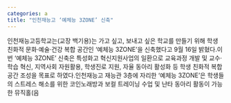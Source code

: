 ```yaml
---
categories: a
title: "인천재능고 ‘예체능 3ZONE’ 신축"
---
```

인천재능고등학교는(교장 백기용)는 가고 싶고, 보내고 싶은 학교를 만들기 위해 학생 친화적 문화·예술·건강 복합 공간인 ‘예체능 3ZONE’을 신축했다고 9월 16일 밝혔다.이번 ‘예체능 3ZONE’ 신축은 특성화고 혁신지원사업의 일환으로 교육과정 개발 및 교수·학습 혁신, 지역사회 자원활용, 학생진로 지원, 자율 동아리 활성화 등 학생 친화적 복합 공간 조성을 목표로 하였다.인천재능고 재능관 3층에 자리한 ‘예체능 3ZONE’은 학생들의 스트레스 해소를 위한 코인노래방과 보컬 트레이닝 수업 및 난타 동아리 활동이 가능한 뮤직홀(음